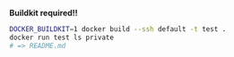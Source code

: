 **Buildkit required!!**

```sh
DOCKER_BUILDKIT=1 docker build --ssh default -t test .
docker run test ls private
# => README.md
```

